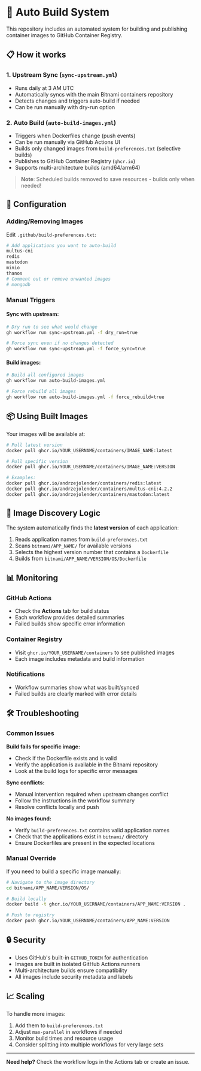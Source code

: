 # 🚀 Auto Build System

This repository includes an automated system for building and publishing container images to GitHub Container Registry.

## 📋 How it works

### 1. **Upstream Sync** (`sync-upstream.yml`)
- Runs daily at 3 AM UTC
- Automatically syncs with the main Bitnami containers repository
- Detects changes and triggers auto-build if needed
- Can be run manually with dry-run option

### 2. **Auto Build** (`auto-build-images.yml`)  
- Triggers when Dockerfiles change (push events)
- Can be run manually via GitHub Actions UI
- Builds only changed images from `build-preferences.txt` (selective builds)
- Publishes to GitHub Container Registry (`ghcr.io`)
- Supports multi-architecture builds (amd64/arm64)

> **Note**: Scheduled builds removed to save resources - builds only when needed!

## 🎯 Configuration

### Adding/Removing Images

Edit `.github/build-preferences.txt`:

```bash
# Add applications you want to auto-build
multus-cni
redis
mastodon
minio
thanos
# Comment out or remove unwanted images
# mongodb
```

### Manual Triggers

#### Sync with upstream:
```bash
# Dry run to see what would change
gh workflow run sync-upstream.yml -f dry_run=true

# Force sync even if no changes detected  
gh workflow run sync-upstream.yml -f force_sync=true
```

#### Build images:
```bash
# Build all configured images
gh workflow run auto-build-images.yml

# Force rebuild all images
gh workflow run auto-build-images.yml -f force_rebuild=true
```

## 📦 Using Built Images

Your images will be available at:
```bash
# Pull latest version
docker pull ghcr.io/YOUR_USERNAME/containers/IMAGE_NAME:latest

# Pull specific version
docker pull ghcr.io/YOUR_USERNAME/containers/IMAGE_NAME:VERSION

# Examples:
docker pull ghcr.io/andrzejolender/containers/redis:latest
docker pull ghcr.io/andrzejolender/containers/multus-cni:4.2.2
docker pull ghcr.io/andrzejolender/containers/mastodon:latest
```

## 🔧 Image Discovery Logic

The system automatically finds the **latest version** of each application:

1. Reads application names from `build-preferences.txt`
2. Scans `bitnami/APP_NAME/` for available versions
3. Selects the highest version number that contains a `Dockerfile`
4. Builds from `bitnami/APP_NAME/VERSION/OS/Dockerfile`

## 📊 Monitoring

### GitHub Actions
- Check the **Actions** tab for build status
- Each workflow provides detailed summaries
- Failed builds show specific error information

### Container Registry
- Visit `ghcr.io/YOUR_USERNAME/containers` to see published images
- Each image includes metadata and build information

### Notifications
- Workflow summaries show what was built/synced
- Failed builds are clearly marked with error details

## 🛠️ Troubleshooting

### Common Issues

**Build fails for specific image:**
- Check if the Dockerfile exists and is valid
- Verify the application is available in the Bitnami repository
- Look at the build logs for specific error messages

**Sync conflicts:**
- Manual intervention required when upstream changes conflict
- Follow the instructions in the workflow summary
- Resolve conflicts locally and push

**No images found:**
- Verify `build-preferences.txt` contains valid application names
- Check that the applications exist in `bitnami/` directory
- Ensure Dockerfiles are present in the expected locations

### Manual Override

If you need to build a specific image manually:

```bash
# Navigate to the image directory
cd bitnami/APP_NAME/VERSION/OS/

# Build locally
docker build -t ghcr.io/YOUR_USERNAME/containers/APP_NAME:VERSION .

# Push to registry
docker push ghcr.io/YOUR_USERNAME/containers/APP_NAME:VERSION
```

## 🔒 Security

- Uses GitHub's built-in `GITHUB_TOKEN` for authentication
- Images are built in isolated GitHub Actions runners
- Multi-architecture builds ensure compatibility
- All images include security metadata and labels

## 📈 Scaling

To handle more images:
1. Add them to `build-preferences.txt`
2. Adjust `max-parallel` in workflows if needed
3. Monitor build times and resource usage
4. Consider splitting into multiple workflows for very large sets

---

**Need help?** Check the workflow logs in the Actions tab or create an issue.
